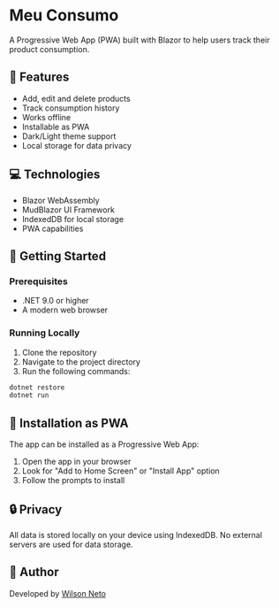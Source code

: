 # Meu Consumo

A Progressive Web App (PWA) built with Blazor to help users track their product consumption.

## 🚀 Features

- Add, edit and delete products
- Track consumption history
- Works offline
- Installable as PWA
- Dark/Light theme support
- Local storage for data privacy

## 💻 Technologies

- Blazor WebAssembly
- MudBlazor UI Framework
- IndexedDB for local storage
- PWA capabilities

## 🌟 Getting Started

### Prerequisites

- .NET 9.0 or higher
- A modern web browser

### Running Locally

1. Clone the repository
2. Navigate to the project directory
3. Run the following commands:

```sh
dotnet restore
dotnet run
```

## 📱 Installation as PWA

The app can be installed as a Progressive Web App:
1. Open the app in your browser
2. Look for "Add to Home Screen" or "Install App" option
3. Follow the prompts to install

## 🔒 Privacy

All data is stored locally on your device using IndexedDB. No external servers are used for data storage.

## 👤 Author

Developed by [Wilson Neto](https://www.willgomes.com.br)

